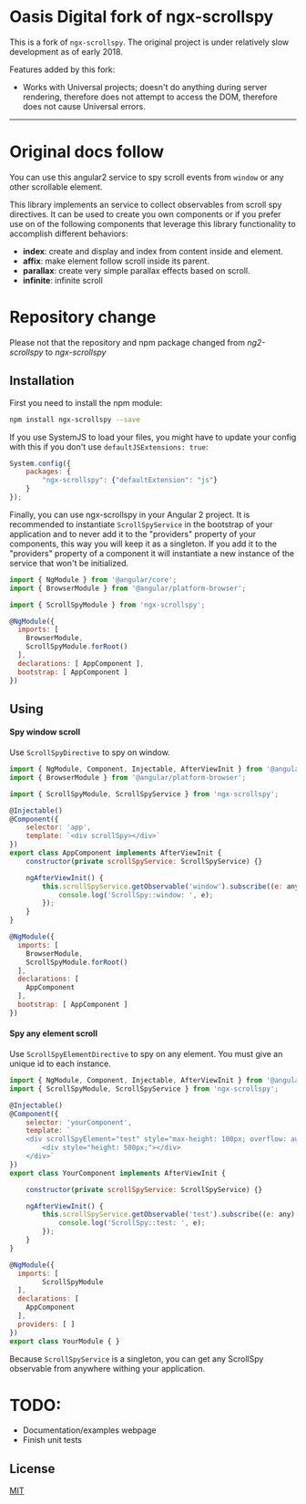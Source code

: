 # Oasis Digital fork of ngx-scrollspy

This is a fork of `ngx-scrollspy`. The original project is under relatively slow
development as of early 2018.

Features added by this fork:

* Works with Universal projects; doesn't do anything during server rendering,
  therefore does not attempt to access the DOM, therefore does not cause
  Universal errors.

-----

# Original docs follow

You can use this angular2 service to spy scroll events from ```window``` or any other scrollable element.

This library implements an service to collect observables from scroll spy directives. It can be used to create you own components or if you prefer use on of the following components that leverage this library functionality to accomplish different behaviors:

* **index**: create and display and index from content inside and element.
* **affix**: make element follow scroll inside its parent.
* **parallax**: create very simple parallax effects based on scroll.
* **infinite**: infinite scroll

# Repository change

Please not that the repository and npm package changed from *ng2-scrollspy* to *ngx-scrollspy*

## Installation
First you need to install the npm module:
```sh
npm install ngx-scrollspy --save
```

If you use SystemJS to load your files, you might have to update your config with this if you don't use `defaultJSExtensions: true`:
```js
System.config({
	packages: {
		"ngx-scrollspy": {"defaultExtension": "js"}
	}
});
```

Finally, you can use ngx-scrollspy in your Angular 2 project.
It is recommended to instantiate `ScrollSpyService` in the bootstrap of your application and to never add it to the "providers" property of your components, this way you will keep it as a singleton.
If you add it to the "providers" property of a component it will instantiate a new instance of the service that won't be initialized.

```js
import { NgModule } from '@angular/core';
import { BrowserModule } from '@angular/platform-browser';

import { ScrollSpyModule } from 'ngx-scrollspy';

@NgModule({
  imports: [
  	BrowserModule,
  	ScrollSpyModule.forRoot()
  ],
  declarations: [ AppComponent ], 
  bootstrap: [ AppComponent ]
})
```

## Using

#### Spy window scroll

Use ```ScrollSpyDirective``` to spy on window.

```js
import { NgModule, Component, Injectable, AfterViewInit } from '@angular/core';
import { BrowserModule } from '@angular/platform-browser';

import { ScrollSpyModule, ScrollSpyService } from 'ngx-scrollspy';

@Injectable()
@Component({
	selector: 'app',
	template: `<div scrollSpy></div>`
})
export class AppComponent implements AfterViewInit {
	constructor(private scrollSpyService: ScrollSpyService) {}

	ngAfterViewInit() {
		this.scrollSpyService.getObservable('window').subscribe((e: any) => {
			console.log('ScrollSpy::window: ', e);
		});
	}
}

@NgModule({
  imports: [
  	BrowserModule,
  	ScrollSpyModule.forRoot()
  ],
  declarations: [
  	AppComponent
  ], 
  bootstrap: [ AppComponent ]
})
```

#### Spy any element scroll

Use ```ScrollSpyElementDirective``` to spy on any element. You must give an unique id to each instance.

```js
import { NgModule, Component, Injectable, AfterViewInit } from '@angular/core';
import { ScrollSpyModule, ScrollSpyService } from 'ngx-scrollspy';

@Injectable()
@Component({
	selector: 'yourComponent',
	template: `
	<div scrollSpyElement="test" style="max-height: 100px; overflow: auto;">
		<div style="height: 500px;"></div>
	</div>`
})
export class YourComponent implements AfterViewInit {

	constructor(private scrollSpyService: ScrollSpyService) {}

	ngAfterViewInit() {
		this.scrollSpyService.getObservable('test').subscribe((e: any) => {
			console.log('ScrollSpy::test: ', e);
		});
	}
}

@NgModule({
  imports: [
		ScrollSpyModule
  ],
  declarations: [
  	AppComponent
  ], 
  providers: [ ] 
})
export class YourModule { }
```

Because ```ScrollSpyService``` is a singleton, you can get any ScrollSpy observable from anywhere withing your application.

# TODO:

* Documentation/examples webpage
* Finish unit tests

## License

[MIT](LICENSE)
